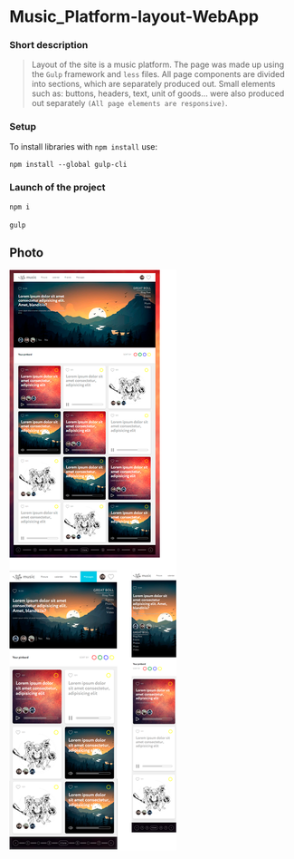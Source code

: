 # Music_Platform-layout-WebApp
### Short description
>Layout of the site is a music platform. The page was made up using the `Gulp` framework and `less` files. All page components are divided into sections, which are separately produced out. Small elements such as: buttons, headers, text, unit of goods... were also produced out separately `(All page elements are responsive)`.

### Setup
To install libraries with `npm install` use:
```
npm install --global gulp-cli
```

### Launch of the project
```
npm i

gulp
```
## Photo
<img src="https://github.com/CamyrauBTanke/CamyrauBTanke/blob/main/img/projects/Music_Platform-1.png">
